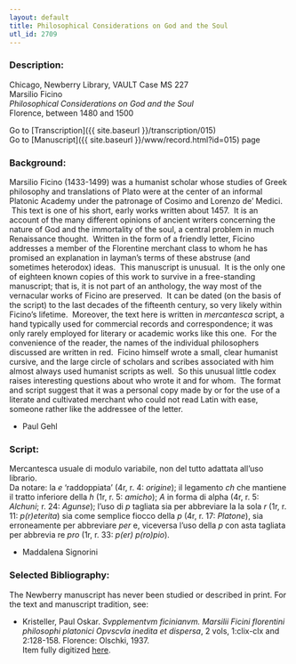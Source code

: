 ```yaml
---
layout: default
title: Philosophical Considerations on God and the Soul
utl_id: 2709
---
```


###  Description:

Chicago, Newberry Library, VAULT Case MS 227<br>
Marsilio Ficino<br>
_Philosophical Considerations on God and the Soul_<br>
Florence, between 1480 and 1500

Go to [Transcription]({{ site.baseurl }}/transcription/015)<br>
Go to [Manuscript]({{ site.baseurl }}/www/record.html?id=015) page 

###  Background:

Marsilio Ficino (1433-1499) was a humanist scholar whose studies of Greek philosophy and translations of Plato were at the center of an informal Platonic Academy under the patronage of Cosimo and Lorenzo de’ Medici.  This text is one of his short, early works written about 1457.  It is an account of the many different opinions of ancient writers concerning the nature of God and the immortality of the soul, a central problem in much Renaissance thought.  Written in the form of a friendly letter, Ficino addresses a member of the Florentine merchant class to whom he has promised an explanation in layman’s terms of these abstruse (and sometimes heterodox) ideas.  This manuscript is unusual.  It is the only one of eighteen known copies of this work to survive in a free-standing manuscript; that is, it is not part of an anthology, the way most of the vernacular works of Ficino are preserved.  It can be dated (on the basis of the script) to the last decades of the fifteenth century, so very likely within Ficino’s lifetime.  Moreover, the text here is written in <i>mercantesca </i>script, a hand typically used for commercial records and correspondence; it was only rarely employed for literary or academic works like this one.  For the convenience of the reader, the names of the individual philosophers discussed are written in red.  Ficino himself wrote a small, clear humanist cursive, and the large circle of scholars and scribes associated with him almost always used humanist scripts as well.  So this unusual little codex raises interesting questions about who wrote it and for whom.  The format and script suggest that it was a personal copy made by or for the use of a literate and cultivated merchant who could not read Latin with ease, someone rather like the addressee of the letter.
-  Paul Gehl

###  Script:

Mercantesca usuale di modulo variabile, non del tutto adattata all’uso librario.<br>
Da notare: la _e_ ‘raddoppiata’ (4r, r. 4: _origine_); il legamento _ch_ che mantiene il tratto inferiore della _h_ (1r, r. 5: _amicho_); _A_ in forma di alpha (4r, r. 5: _Alchuni_; r. 24: _Agunse_); l’uso di _p_ tagliata sia per abbreviare la la sola _r_ (1r, r. 11: _p(r)eterita_) sia come semplice fiocco della _p_ (4r, r. 17: _Platone_), sia erroneamente per abbreviare _per_ e, viceversa l’uso della _p_ con asta tagliata per abbrevia re _pro_ (1r, r. 33: _p(er) p(ro)pio_).<br>
- Maddalena Signorini

###  Selected Bibliography:

The Newberry manuscript has never been studied or described in print. For the text and manuscript tradition, see:<br>
- Kristeller, Paul Oskar. _Svpplementvm ficinianvm. Marsilii Ficini florentini philosophi platonici Opvscvla inedita et dispersa_, 2 vols, 1:clix-clx and  2:128-158. Florence: Olschki, 1937.<br>
Item fully digitized [here](http://collections.carli.illinois.edu/cdm/ref/collection/nby_dig/id/14620).<br>
